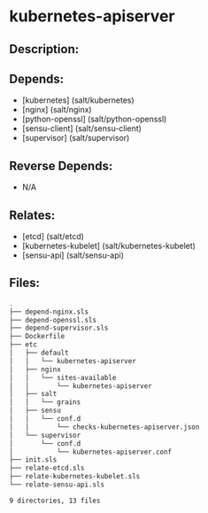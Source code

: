 # kubernetes-apiserver

## Description:



## Depends:

  -  [kubernetes] (salt/kubernetes)
  -  [nginx] (salt/nginx)
  -  [python-openssl] (salt/python-openssl)
  -  [sensu-client] (salt/sensu-client)
  -  [supervisor] (salt/supervisor)

## Reverse Depends:

  -  N/A

## Relates:

  -  [etcd] (salt/etcd)
  -  [kubernetes-kubelet] (salt/kubernetes-kubelet)
  -  [sensu-api] (salt/sensu-api)

## Files:

```bash
.
├── depend-nginx.sls
├── depend-openssl.sls
├── depend-supervisor.sls
├── Dockerfile
├── etc
│   ├── default
│   │   └── kubernetes-apiserver
│   ├── nginx
│   │   └── sites-available
│   │       └── kubernetes-apiserver
│   ├── salt
│   │   └── grains
│   ├── sensu
│   │   └── conf.d
│   │       └── checks-kubernetes-apiserver.json
│   └── supervisor
│       └── conf.d
│           └── kubernetes-apiserver.conf
├── init.sls
├── relate-etcd.sls
├── relate-kubernetes-kubelet.sls
└── relate-sensu-api.sls

9 directories, 13 files
```
